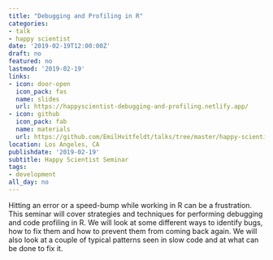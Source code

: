 ```yaml
---
title: "Debugging and Profiling in R"
categories:
- talk
- happy scientist
date: '2019-02-19T12:00:00Z'
draft: no
featured: no
lastmod: '2019-02-19'
links:
- icon: door-open
  icon_pack: fas
  name: slides
  url: https://happyscientist-debugging-and-profiling.netlify.app/
- icon: github
  icon_pack: fab
  name: materials
  url: https://github.com/EmilHvitfeldt/talks/tree/master/happy-scientist_debugging-and-profiling
location: Los Angeles, CA
publishdate: '2019-02-19'
subtitle: Happy Scientist Seminar
tags:
- development
all_day: no
---
```


Hitting an error or a speed-bump while working in R can be a frustration. This seminar will cover strategies and techniques for performing debugging and code profiling in R. We will look at some different ways to identify bugs, how to fix them and how to prevent them from coming back again. We will also look at a couple of typical patterns seen in slow code and at what can be done to fix it.
